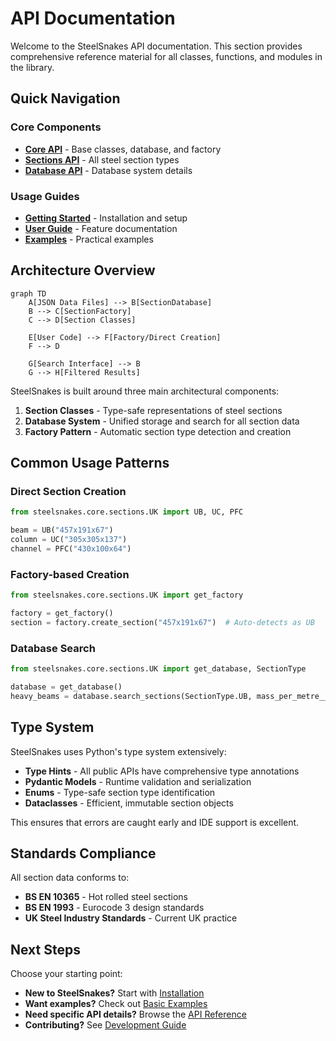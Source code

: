 # API Documentation

Welcome to the SteelSnakes API documentation. This section provides comprehensive reference material for all classes, functions, and modules in the library.

## Quick Navigation

### Core Components
- **[Core API](reference/core.md)** - Base classes, database, and factory
- **[Sections API](reference/sections.md)** - All steel section types
- **[Database API](reference/database.md)** - Database system details

### Usage Guides
- **[Getting Started](getting-started/installation.md)** - Installation and setup
- **[User Guide](user-guide/section-types.md)** - Feature documentation
- **[Examples](examples/basic.md)** - Practical examples

## Architecture Overview

```mermaid
graph TD
    A[JSON Data Files] --> B[SectionDatabase]
    B --> C[SectionFactory]
    C --> D[Section Classes]
    
    E[User Code] --> F[Factory/Direct Creation]
    F --> D
    
    G[Search Interface] --> B
    G --> H[Filtered Results]
```

SteelSnakes is built around three main architectural components:

1. **Section Classes** - Type-safe representations of steel sections
2. **Database System** - Unified storage and search for all section data  
3. **Factory Pattern** - Automatic section type detection and creation

## Common Usage Patterns

### Direct Section Creation
```python
from steelsnakes.core.sections.UK import UB, UC, PFC

beam = UB("457x191x67")
column = UC("305x305x137")
channel = PFC("430x100x64")
```

### Factory-based Creation
```python
from steelsnakes.core.sections.UK import get_factory

factory = get_factory()
section = factory.create_section("457x191x67")  # Auto-detects as UB
```

### Database Search
```python
from steelsnakes.core.sections.UK import get_database, SectionType

database = get_database()
heavy_beams = database.search_sections(SectionType.UB, mass_per_metre__gt=100)
```

## Type System

SteelSnakes uses Python's type system extensively:

- **Type Hints** - All public APIs have comprehensive type annotations
- **Pydantic Models** - Runtime validation and serialization
- **Enums** - Type-safe section type identification
- **Dataclasses** - Efficient, immutable section objects

This ensures that errors are caught early and IDE support is excellent.

## Standards Compliance

All section data conforms to:
- **BS EN 10365** - Hot rolled steel sections
- **BS EN 1993** - Eurocode 3 design standards
- **UK Steel Industry Standards** - Current UK practice

## Next Steps

Choose your starting point:

- **New to SteelSnakes?** Start with [Installation](getting-started/installation.md)
- **Want examples?** Check out [Basic Examples](examples/basic.md)
- **Need specific API details?** Browse the [API Reference](reference/core.md)
- **Contributing?** See [Development Guide](contributing/development.md)
